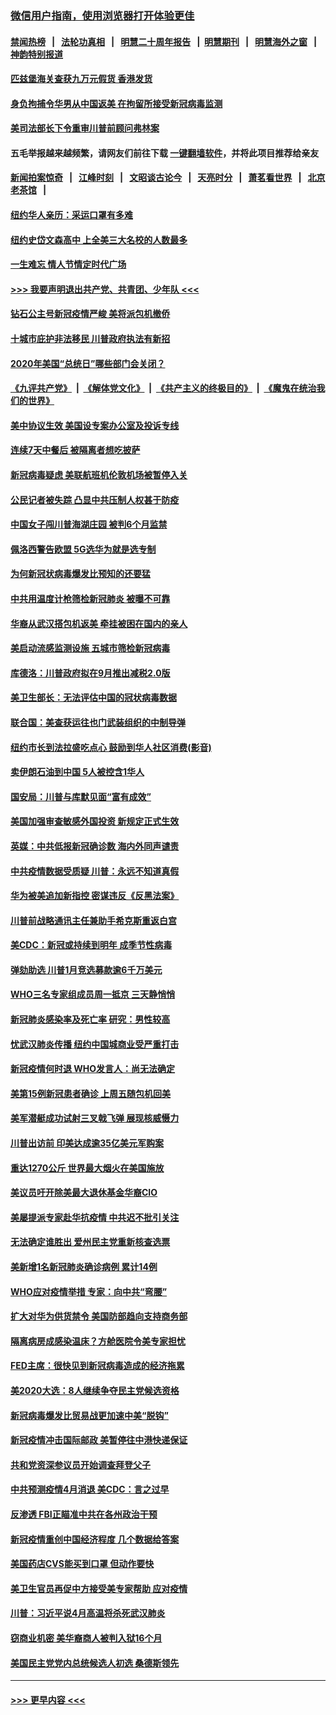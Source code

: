 ### [微信用户指南，使用浏览器打开体验更佳](https://github.com/gfw-breaker/banned-news1/blob/master/indexes/wechat-guide.md?t=0)
#### [禁闻热榜](热点新闻.md?t=0)  &nbsp;&nbsp;|&nbsp;&nbsp; [法轮功真相](https://github.com/gfw-breaker/truth/blob/master/README.md?t=0) &nbsp;&nbsp;|&nbsp;&nbsp; [明慧二十周年报告](https://github.com/gfw-breaker/mh-reports/blob/master/README.md?t=0) &nbsp;&nbsp;|&nbsp;&nbsp;[明慧期刊](https://github.com/gfw-breaker/mh-qikan) &nbsp;&nbsp;|&nbsp;&nbsp; [明慧海外之窗](https://github.com/gfw-breaker/mh-news/blob/master/README.md?t=0) &nbsp;&nbsp;|&nbsp;&nbsp; [神韵特别报道](https://github.com/gfw-breaker/mh-news/blob/master/shenyun.md?t=0)
#### [匹兹堡海关查获九万元假货 香港发货](../pages/nsc412/n11870716.md?t=02160155) 
#### [身负拘捕令华男从中国返美  在拘留所接受新冠病毒监测](../pages/nsc412/n11870710.md?t=02160155) 
#### [美司法部长下令重审川普前顾问弗林案](../pages/nsc412/n11870258.md?t=02160155) 
#### 五毛举报越来越频繁，请网友们前往下载 [一键翻墙软件](https://github.com/gfw-breaker/ssr-accounts)，并将此项目推荐给亲友
#### [新闻拍案惊奇](https://github.com/gfw-breaker/banned-news1/blob/master/pages/link4.md) &nbsp;&nbsp;|&nbsp;&nbsp; [江峰时刻](https://github.com/gfw-breaker/banned-news1/blob/master/pages/link4.md) &nbsp;&nbsp;|&nbsp;&nbsp; [文昭谈古论今](https://github.com/gfw-breaker/banned-news1/blob/master/pages/link4.md) &nbsp;&nbsp;|&nbsp;&nbsp; [天亮时分](https://github.com/gfw-breaker/banned-news1/blob/master/pages/link4.md) &nbsp;&nbsp;|&nbsp;&nbsp; [萧茗看世界](https://github.com/gfw-breaker/banned-news1/blob/master/pages/link4.md) &nbsp;&nbsp;|&nbsp;&nbsp; [北京老茶馆](https://github.com/gfw-breaker/banned-news1/blob/master/pages/link4.md) &nbsp;&nbsp;|&nbsp;&nbsp; 
#### [纽约华人亲历：采运口罩有多难](../pages/nsc412/n11870531.md?t=02160155) 
#### [纽约史岱文森高中  上全美三大名校的人数最多](../pages/nsc412/n11870557.md?t=02160155) 
#### [一生难忘 情人节情定时代广场](../pages/nsc412/n11870536.md?t=02160155) 
#### [>>> 我要声明退出共产党、共青团、少年队 <<<](https://github.com/begood0513/goodnews/blob/master/quit/letter.md) 
#### [钻石公主号新冠疫情严峻 美将派包机撤侨](../pages/nsc412/n11870505.md?t=02160155) 
#### [十城市庇护非法移民 川普政府执法有新招](../pages/nsc412/n11870410.md?t=02160155) 
#### [2020年美国“总统日”哪些部门会关闭？](../pages/nsc412/n11870148.md?t=02160155) 
#### [《九评共产党》](https://github.com/begood0513/9ping.md/blob/master/README.md) &nbsp;|&nbsp; [《解体党文化》](../../../../jtdwh.md/blob/master/README.md)  &nbsp;|&nbsp; [《共产主义的终极目的》](../../../../gczydzjmd.md/blob/master/README.md) &nbsp;|&nbsp; [《魔鬼在统治我们的世界》](../../../../mgztzwmdsj.md/blob/master/README.md) 
#### [美中协议生效 美国设专案办公室及投诉专线](../pages/nsc412/n11870266.md?t=02160155) 
#### [连续7天中餐后 被隔离者想吃披萨](../pages/nsc412/n11870243.md?t=02160155) 
#### [新冠病毒疑虑 美联航班机伦敦机场被暂停入关](../pages/nsc412/n11870015.md?t=02160155) 
#### [公民记者被失踪 凸显中共压制人权甚于防疫](../pages/nsc412/n11870042.md?t=02160155) 
#### [中国女子闯川普海湖庄园 被判6个月监禁](../pages/nsc412/n11869919.md?t=02160155) 
#### [佩洛西警告欧盟 5G选华为就是选专制](../pages/nsc412/n11869898.md?t=02160155) 
#### [为何新冠状病毒爆发比预知的还要猛](../pages/nsc412/n11869828.md?t=02160155) 
#### [中共用温度计枪筛检新冠肺炎 被曝不可靠](../pages/nsc412/n11869707.md?t=02160155) 
#### [华裔从武汉搭包机返美 牵挂被困在国内的亲人](../pages/nsc412/n11869711.md?t=02160155) 
#### [美启动流感监测设施 五城市筛检新冠病毒](../pages/nsc412/n11869689.md?t=02160155) 
#### [库德洛：川普政府拟在9月推出减税2.0版](../pages/nsc412/n11869627.md?t=02160155) 
#### [美卫生部长：无法评估中国的冠状病毒数据](../pages/nsc412/n11869301.md?t=02160155) 
#### [联合国：美查获运往也门武装组织的中制导弹](../pages/nsc412/n11868677.md?t=02160155) 
#### [纽约市长到法拉盛吃点心  鼓励到华人社区消费(影音)](../pages/nsc412/n11868197.md?t=02160155) 
#### [卖伊朗石油到中国  5人被控含1华人](../pages/nsc412/n11867988.md?t=02160155) 
#### [国安局：川普与库默见面“富有成效”](../pages/nsc412/n11867976.md?t=02160155) 
#### [美国加强审查敏感外国投资 新规定正式生效](../pages/nsc412/n11868041.md?t=02160155) 
#### [英媒：中共低报新冠确诊数 海内外同声谴责](../pages/nsc412/n11867421.md?t=02160155) 
#### [中共疫情数据受质疑 川普：永远不知道真假](../pages/nsc412/n11867195.md?t=02160155) 
#### [华为被美追加新指控 密谋违反《反黑法案》](../pages/nsc412/n11867191.md?t=02160155) 
#### [川普前战略通讯主任兼助手希克斯重返白宫](../pages/nsc412/n11867104.md?t=02160155) 
#### [美CDC：新冠或持续到明年 成季节性病毒](../pages/nsc412/n11867279.md?t=02160155) 
#### [弹劾助选 川普1月竞选募款逾6千万美元](../pages/nsc412/n11866950.md?t=02160155) 
#### [WHO三名专家组成员周一抵京 三天静悄悄](../pages/nsc412/n11866947.md?t=02160155) 
#### [新冠肺炎感染率及死亡率 研究：男性较高](../pages/nsc412/n11866956.md?t=02160155) 
#### [忧武汉肺炎传播 纽约中国城商业受严重打击](../pages/nsc412/n11866902.md?t=02160155) 
#### [新冠疫情何时退 WHO发言人：尚无法确定](../pages/nsc412/n11866864.md?t=02160155) 
#### [美第15例新冠患者确诊 上周五随包机回美](../pages/nsc412/n11866852.md?t=02160155) 
#### [美军潜艇成功试射三叉戟飞弹 展现核威慑力](../pages/nsc412/n11866046.md?t=02160155) 
#### [川普出访前 印美达成逾35亿美元军购案](../pages/nsc412/n11865444.md?t=02160155) 
#### [重达1270公斤 世界最大烟火在美国施放](../pages/nsc412/n11865198.md?t=02160155) 
#### [美议员吁开除美最大退休基金华裔CIO](../pages/nsc412/n11865230.md?t=02160155) 
#### [美屡提派专家赴华抗疫情 中共迟不批引关注](../pages/nsc412/n11864719.md?t=02160155) 
#### [无法确定谁胜出 爱州民主党重新核查选票](../pages/nsc412/n11864830.md?t=02160155) 
#### [美新增1名新冠肺炎确诊病例 累计14例](../pages/nsc412/n11864893.md?t=02160155) 
#### [WHO应对疫情举措 专家：向中共“弯腰”](../pages/nsc412/n11864727.md?t=02160155) 
#### [扩大对华为供货禁令 美国防部趋向支持商务部](../pages/nsc412/n11864773.md?t=02160155) 
#### [隔离病房成感染温床？方舱医院令美专家担忧](../pages/nsc412/n11864575.md?t=02160155) 
#### [FED主席：很快见到新冠病毒造成的经济拖累](../pages/nsc412/n11864507.md?t=02160155) 
#### [美2020大选：8人继续争夺民主党候选资格](../pages/nsc412/n11864327.md?t=02160155) 
#### [新冠病毒爆发比贸易战更加速中美“脱钩”](../pages/nsc412/n11864470.md?t=02160155) 
#### [新冠疫情冲击国际邮政 美暂停往中港快递保证](../pages/nsc412/n11864207.md?t=02160155) 
#### [共和党资深参议员开始调查拜登父子](../pages/nsc412/n11863984.md?t=02160155) 
#### [中共预测疫情4月消退 美CDC：言之过早](../pages/nsc412/n11864310.md?t=02160155) 
#### [反渗透 FBI正瞄准中共在各州政治干预](../pages/nsc412/n11864300.md?t=02160155) 
#### [新冠疫情重创中国经济程度 几个数据给答案](../pages/nsc412/n11864203.md?t=02160155) 
#### [美国药店CVS能买到口罩 但动作要快](../pages/nsc412/n11862438.md?t=02160155) 
#### [美卫生官员再促中方接受美专家帮助 应对疫情](../pages/nsc412/n11864043.md?t=02160155) 
#### [川普：习近平说4月高温将杀死武汉肺炎](../pages/nsc412/n11860814.md?t=02160155) 
#### [窃商业机密 美华裔商人被判入狱16个月](../pages/nsc412/n11863911.md?t=02160155) 
#### [美国民主党党内总统候选人初选 桑德斯领先](../pages/nsc412/n11863475.md?t=02160155) 

----
#### [ >>> 更早内容 <<< ](../indexes/nsc412-earlier.md)
